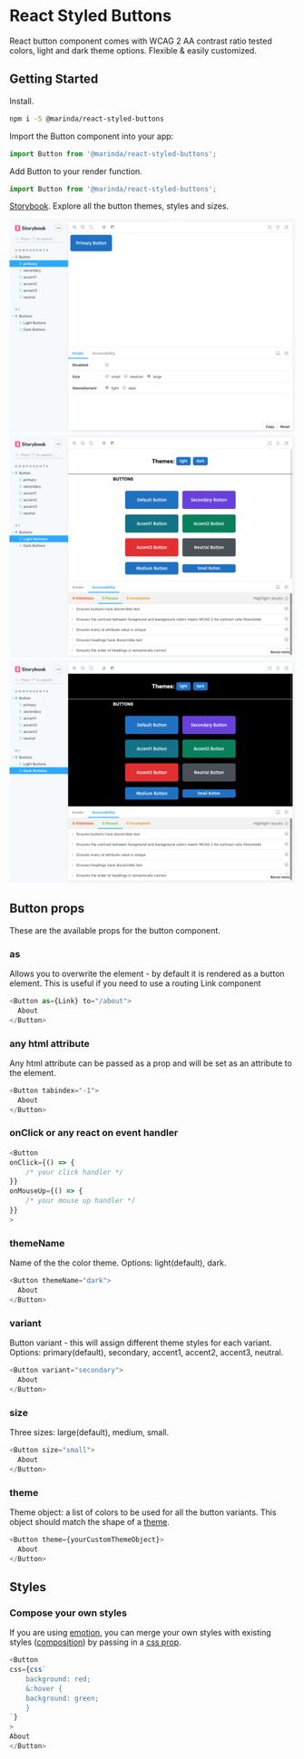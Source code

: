 # React Styled Buttons

React button component comes with WCAG 2 AA contrast ratio tested colors, light and dark theme options. Flexible & easily customized.

## Getting Started

Install.

```sh
npm i -S @marinda/react-styled-buttons
```

Import the Button component into your app:

```js
import Button from '@marinda/react-styled-buttons';
```

Add Button to your render function.

```js
import Button from '@marinda/react-styled-buttons';
```

[Storybook](https://marinda.me/react-styled-buttons/?path=/story/components-button--primary). Explore all the button themes, styles and sizes.

![](docs/screenshots/storybook-preview-1.png)
![](docs/screenshots/storybook-preview-2.png)
![](docs/screenshots/storybook-preview-3.png)

## Button props

These are the available props for the button component.

### as

Allows you to overwrite the element - by default it is rendered as a button element. This is useful if you need to use a routing Link component

```js
<Button as={Link} to="/about">
  About
</Button>
```

### any html attribute

Any html attribute can be passed as a prop and will be set as an attribute to the element.

```js
<Button tabindex="-1">
  About
</Button>
```

### onClick or any react on event handler

```js
<Button
onClick={() => {
    /* your click handler */
}}
onMouseUp={() => {
    /* your mouse up handler */
}}
>
```

### themeName

Name of the the color theme. Options: light(default), dark.

```js
<Button themeName="dark">
  About
</Button>
```

### variant

Button variant - this will assign different theme styles for each variant. Options: primary(default), secondary, accent1, accent2, accent3, neutral.

```js
<Button variant="secondary">
  About
</Button>
```

### size

Three sizes: large(default), medium, small.

```js
<Button size="small">
  About
</Button>
```

### theme

Theme object: a list of colors to be used for all the button variants. This object should match the shape of a [theme](https://github.com/mariiinda/react-styled-buttons/blob/master/src/theme/light.js).

```js
<Button theme={yourCustomThemeObject}>
  About
</Button>
```

##  Styles

### Compose your own styles
 If you are using [emotion](https://emotion.sh/), you can merge your own styles with existing styles ([composition](https://emotion.sh/docs/composition)) by passing in a [css prop](https://emotion.sh/docs/css-prop).

```js
<Button
css={css`
    background: red;
    &:hover {
    background: green;
    }
`}
>
About
</Button>
```